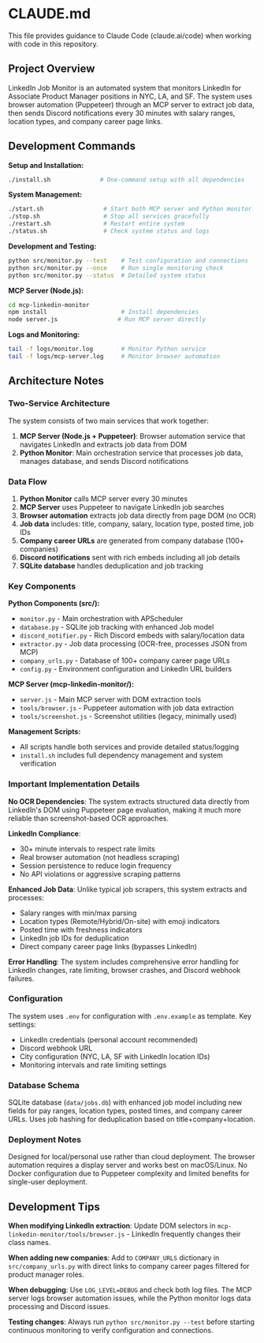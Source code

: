 # CLAUDE.md

This file provides guidance to Claude Code (claude.ai/code) when working with code in this repository.

## Project Overview

LinkedIn Job Monitor is an automated system that monitors LinkedIn for Associate Product Manager positions in NYC, LA, and SF. The system uses browser automation (Puppeteer) through an MCP server to extract job data, then sends Discord notifications every 30 minutes with salary ranges, location types, and company career page links.

## Development Commands

**Setup and Installation:**
```bash
./install.sh              # One-command setup with all dependencies
```

**System Management:**
```bash
./start.sh                 # Start both MCP server and Python monitor
./stop.sh                  # Stop all services gracefully
./restart.sh               # Restart entire system
./status.sh                # Check system status and logs
```

**Development and Testing:**
```bash
python src/monitor.py --test    # Test configuration and connections
python src/monitor.py --once    # Run single monitoring check
python src/monitor.py --status  # Detailed system status
```

**MCP Server (Node.js):**
```bash
cd mcp-linkedin-monitor
npm install                     # Install dependencies
node server.js                 # Run MCP server directly
```

**Logs and Monitoring:**
```bash
tail -f logs/monitor.log        # Monitor Python service
tail -f logs/mcp-server.log     # Monitor browser automation
```

## Architecture Notes

### Two-Service Architecture
The system consists of two main services that work together:

1. **MCP Server (Node.js + Puppeteer)**: Browser automation service that navigates LinkedIn and extracts job data from DOM
2. **Python Monitor**: Main orchestration service that processes job data, manages database, and sends Discord notifications

### Data Flow
1. **Python Monitor** calls MCP server every 30 minutes
2. **MCP Server** uses Puppeteer to navigate LinkedIn job searches  
3. **Browser automation** extracts job data directly from page DOM (no OCR)
4. **Job data** includes: title, company, salary, location type, posted time, job IDs
5. **Company career URLs** are generated from company database (100+ companies)
6. **Discord notifications** sent with rich embeds including all job details
7. **SQLite database** handles deduplication and job tracking

### Key Components

**Python Components (src/):**
- `monitor.py` - Main orchestration with APScheduler 
- `database.py` - SQLite job tracking with enhanced Job model
- `discord_notifier.py` - Rich Discord embeds with salary/location data
- `extractor.py` - Job data processing (OCR-free, processes JSON from MCP)
- `company_urls.py` - Database of 100+ company career page URLs
- `config.py` - Environment configuration and LinkedIn URL builders

**MCP Server (mcp-linkedin-monitor/):**
- `server.js` - Main MCP server with DOM extraction tools
- `tools/browser.js` - Puppeteer automation with job data extraction
- `tools/screenshot.js` - Screenshot utilities (legacy, minimally used)

**Management Scripts:**
- All scripts handle both services and provide detailed status/logging
- `install.sh` includes full dependency management and system verification

### Important Implementation Details

**No OCR Dependencies**: The system extracts structured data directly from LinkedIn's DOM using Puppeteer page evaluation, making it much more reliable than screenshot-based OCR approaches.

**LinkedIn Compliance**: 
- 30+ minute intervals to respect rate limits
- Real browser automation (not headless scraping)
- Session persistence to reduce login frequency
- No API violations or aggressive scraping patterns

**Enhanced Job Data**: Unlike typical job scrapers, this system extracts and processes:
- Salary ranges with min/max parsing
- Location types (Remote/Hybrid/On-site) with emoji indicators  
- Posted time with freshness indicators
- LinkedIn job IDs for deduplication
- Direct company career page links (bypasses LinkedIn)

**Error Handling**: The system includes comprehensive error handling for LinkedIn changes, rate limiting, browser crashes, and Discord webhook failures.

### Configuration

The system uses `.env` for configuration with `.env.example` as template. Key settings:
- LinkedIn credentials (personal account recommended)
- Discord webhook URL 
- City configuration (NYC, LA, SF with LinkedIn location IDs)
- Monitoring intervals and rate limiting settings

### Database Schema

SQLite database (`data/jobs.db`) with enhanced job model including new fields for pay ranges, location types, posted times, and company career URLs. Uses job hashing for deduplication based on title+company+location.

### Deployment Notes

Designed for local/personal use rather than cloud deployment. The browser automation requires a display server and works best on macOS/Linux. No Docker configuration due to Puppeteer complexity and limited benefits for single-user deployment.

## Development Tips

**When modifying LinkedIn extraction**: Update DOM selectors in `mcp-linkedin-monitor/tools/browser.js` - LinkedIn frequently changes their class names.

**When adding new companies**: Add to `COMPANY_URLS` dictionary in `src/company_urls.py` with direct links to company career pages filtered for product manager roles.

**When debugging**: Use `LOG_LEVEL=DEBUG` and check both log files. The MCP server logs browser automation issues, while the Python monitor logs data processing and Discord issues.

**Testing changes**: Always run `python src/monitor.py --test` before starting continuous monitoring to verify configuration and connections.